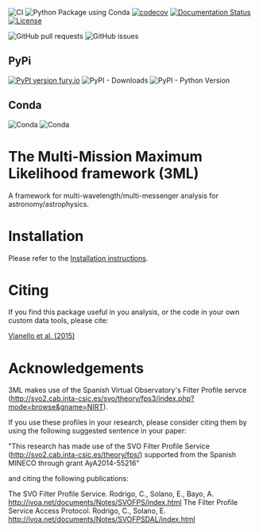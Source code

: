 ![CI](https://github.com/threeML/threeML/workflows/CI/badge.svg?branch=master&event=push)
![Python Package using Conda](https://github.com/threeML/threeML/workflows/Python%20Package%20using%20Conda/badge.svg)
[![codecov](https://codecov.io/gh/threeML/threeML/branch/master/graph/badge.svg)](https://codecov.io/gh/threeML/threeML)
[![Documentation Status](https://readthedocs.org/projects/threeml/badge/?version=latest)](http://threeml.readthedocs.io/en/latest/?badge=latest)
[![License](https://img.shields.io/badge/License-BSD%203--Clause-blue.svg)](https://opensource.org/licenses/BSD-3-Clause)

![GitHub pull requests](https://img.shields.io/github/issues-pr/threeML/threeML)
![GitHub issues](https://img.shields.io/github/issues/threeML/threeML)

## PyPi

[![PyPI version fury.io](https://badge.fury.io/py/threeML.svg)](https://pypi.python.org/pypi/threeML/)
![PyPI - Downloads](https://img.shields.io/pypi/dw/threeml)
![PyPI - Python Version](https://img.shields.io/pypi/pyversions/threeml)
## Conda

![Conda](https://img.shields.io/conda/pn/threeml/threeml)
![Conda](https://img.shields.io/conda/dn/threeml/threeml)
# The Multi-Mission Maximum Likelihood framework (3ML)

A framework for multi-wavelength/multi-messenger analysis for astronomy/astrophysics.

# Installation

Please refer to the [Installation instructions](https://threeml.readthedocs.io/en/latest/installation.html).

# Citing 
If you find this package useful in you analysis, or the code in your own custom data tools, please cite:

[Vianello et al. (2015)](https://arxiv.org/abs/1507.08343)



# Acknowledgements 
3ML makes use of the Spanish Virtual Observatory's Filter Profile servce (http://svo2.cab.inta-csic.es/svo/theory/fps3/index.php?mode=browse&gname=NIRT).

If you use these profiles in your research, please consider citing them by using the following suggested sentence in your paper:

"This research has made use of the SVO Filter Profile Service (http://svo2.cab.inta-csic.es/theory/fps/) supported from the Spanish MINECO through grant AyA2014-55216"

and citing the following publications:

The SVO Filter Profile Service. Rodrigo, C., Solano, E., Bayo, A. http://ivoa.net/documents/Notes/SVOFPS/index.html
The Filter Profile Service Access Protocol. Rodrigo, C., Solano, E. http://ivoa.net/documents/Notes/SVOFPSDAL/index.html



